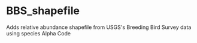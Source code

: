 # BBS_shapefile
Adds relative abundance shapefile from USGS's Breeding Bird Survey data using species Alpha Code
